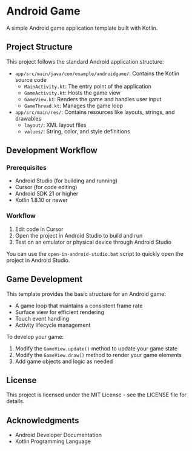 # Android Game

A simple Android game application template built with Kotlin.

## Project Structure

This project follows the standard Android application structure:

- `app/src/main/java/com/example/androidgame/`: Contains the Kotlin source code
  - `MainActivity.kt`: The entry point of the application
  - `GameActivity.kt`: Hosts the game view
  - `GameView.kt`: Renders the game and handles user input
  - `GameThread.kt`: Manages the game loop
- `app/src/main/res/`: Contains resources like layouts, strings, and drawables
  - `layout/`: XML layout files
  - `values/`: String, color, and style definitions

## Development Workflow

### Prerequisites

- Android Studio (for building and running)
- Cursor (for code editing)
- Android SDK 21 or higher
- Kotlin 1.8.10 or newer

### Workflow

1. Edit code in Cursor
2. Open the project in Android Studio to build and run
3. Test on an emulator or physical device through Android Studio

You can use the `open-in-android-studio.bat` script to quickly open the project in Android Studio.

## Game Development

This template provides the basic structure for an Android game:

- A game loop that maintains a consistent frame rate
- Surface view for efficient rendering
- Touch event handling
- Activity lifecycle management

To develop your game:

1. Modify the `GameView.update()` method to update your game state
2. Modify the `GameView.draw()` method to render your game elements
3. Add game objects and logic as needed

## License

This project is licensed under the MIT License - see the LICENSE file for details.

## Acknowledgments

- Android Developer Documentation
- Kotlin Programming Language 
